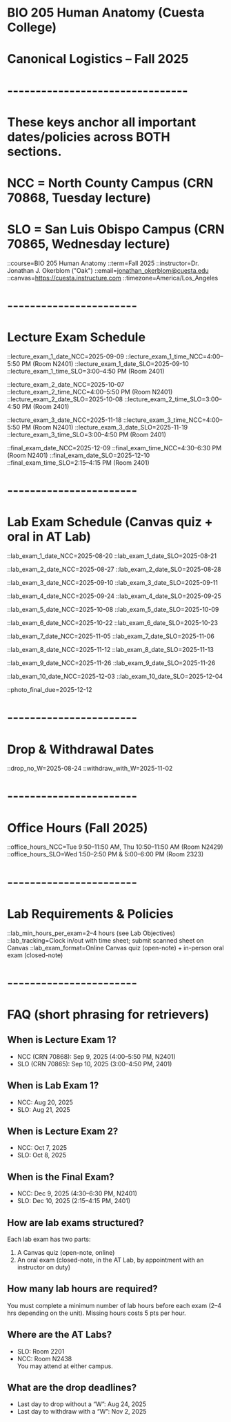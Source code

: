 # BIO 205 Human Anatomy (Cuesta College)
# Canonical Logistics – Fall 2025
# --------------------------------
# These keys anchor all important dates/policies across BOTH sections.
# NCC = North County Campus (CRN 70868, Tuesday lecture)
# SLO = San Luis Obispo Campus (CRN 70865, Wednesday lecture)

::course=BIO 205 Human Anatomy
::term=Fall 2025
::instructor=Dr. Jonathan J. Okerblom ("Oak")
::email=jonathan_okerblom@cuesta.edu
::canvas=https://cuesta.instructure.com
::timezone=America/Los_Angeles

# -----------------------
# Lecture Exam Schedule
::lecture_exam_1_date_NCC=2025-09-09
::lecture_exam_1_time_NCC=4:00–5:50 PM (Room N2401)
::lecture_exam_1_date_SLO=2025-09-10
::lecture_exam_1_time_SLO=3:00–4:50 PM (Room 2401)

::lecture_exam_2_date_NCC=2025-10-07
::lecture_exam_2_time_NCC=4:00–5:50 PM (Room N2401)
::lecture_exam_2_date_SLO=2025-10-08
::lecture_exam_2_time_SLO=3:00–4:50 PM (Room 2401)

::lecture_exam_3_date_NCC=2025-11-18
::lecture_exam_3_time_NCC=4:00–5:50 PM (Room N2401)
::lecture_exam_3_date_SLO=2025-11-19
::lecture_exam_3_time_SLO=3:00–4:50 PM (Room 2401)

::final_exam_date_NCC=2025-12-09
::final_exam_time_NCC=4:30–6:30 PM (Room N2401)
::final_exam_date_SLO=2025-12-10
::final_exam_time_SLO=2:15–4:15 PM (Room 2401)

# -----------------------
# Lab Exam Schedule (Canvas quiz + oral in AT Lab)
::lab_exam_1_date_NCC=2025-08-20
::lab_exam_1_date_SLO=2025-08-21

::lab_exam_2_date_NCC=2025-08-27
::lab_exam_2_date_SLO=2025-08-28

::lab_exam_3_date_NCC=2025-09-10
::lab_exam_3_date_SLO=2025-09-11

::lab_exam_4_date_NCC=2025-09-24
::lab_exam_4_date_SLO=2025-09-25

::lab_exam_5_date_NCC=2025-10-08
::lab_exam_5_date_SLO=2025-10-09

::lab_exam_6_date_NCC=2025-10-22
::lab_exam_6_date_SLO=2025-10-23

::lab_exam_7_date_NCC=2025-11-05
::lab_exam_7_date_SLO=2025-11-06

::lab_exam_8_date_NCC=2025-11-12
::lab_exam_8_date_SLO=2025-11-13

::lab_exam_9_date_NCC=2025-11-26
::lab_exam_9_date_SLO=2025-11-26

::lab_exam_10_date_NCC=2025-12-03
::lab_exam_10_date_SLO=2025-12-04

::photo_final_due=2025-12-12

# -----------------------
# Drop & Withdrawal Dates
::drop_no_W=2025-08-24
::withdraw_with_W=2025-11-02

# -----------------------
# Office Hours (Fall 2025)
::office_hours_NCC=Tue 9:50–11:50 AM, Thu 10:50–11:50 AM (Room N2429)
::office_hours_SLO=Wed 1:50–2:50 PM & 5:00–6:00 PM (Room 2323)

# -----------------------
# Lab Requirements & Policies
::lab_min_hours_per_exam=2–4 hours (see Lab Objectives)
::lab_tracking=Clock in/out with time sheet; submit scanned sheet on Canvas
::lab_exam_format=Online Canvas quiz (open-note) + in-person oral exam (closed-note)

# -----------------------
# FAQ (short phrasing for retrievers)

## When is Lecture Exam 1?
- NCC (CRN 70868): Sep 9, 2025 (4:00–5:50 PM, N2401)  
- SLO (CRN 70865): Sep 10, 2025 (3:00–4:50 PM, 2401)

## When is Lab Exam 1?
- NCC: Aug 20, 2025  
- SLO: Aug 21, 2025

## When is Lecture Exam 2?
- NCC: Oct 7, 2025  
- SLO: Oct 8, 2025

## When is the Final Exam?
- NCC: Dec 9, 2025 (4:30–6:30 PM, N2401)  
- SLO: Dec 10, 2025 (2:15–4:15 PM, 2401)

## How are lab exams structured?
Each lab exam has two parts:  
1. A Canvas quiz (open-note, online)  
2. An oral exam (closed-note, in the AT Lab, by appointment with an instructor on duty)  

## How many lab hours are required?
You must complete a minimum number of lab hours before each exam (2–4 hrs depending on the unit). Missing hours costs 5 pts per hour.

## Where are the AT Labs?
- SLO: Room 2201  
- NCC: Room N2438  
You may attend at either campus.

## What are the drop deadlines?
- Last day to drop without a “W”: Aug 24, 2025  
- Last day to withdraw with a “W”: Nov 2, 2025
